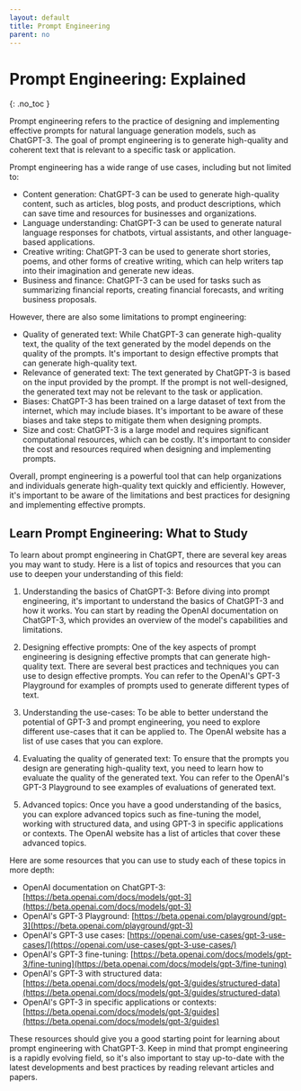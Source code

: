 ```yaml
---
layout: default
title: Prompt Engineering
parent: no
---
```


# Prompt Engineering: Explained
{: .no_toc }

Prompt engineering refers to the practice of designing and implementing effective prompts for natural language generation models, such as ChatGPT-3. The goal of prompt engineering is to generate high-quality and coherent text that is relevant to a specific task or application.

Prompt engineering has a wide range of use cases, including but not limited to:

-   Content generation: ChatGPT-3 can be used to generate high-quality content, such as articles, blog posts, and product descriptions, which can save time and resources for businesses and organizations.
-   Language understanding: ChatGPT-3 can be used to generate natural language responses for chatbots, virtual assistants, and other language-based applications.
-   Creative writing: ChatGPT-3 can be used to generate short stories, poems, and other forms of creative writing, which can help writers tap into their imagination and generate new ideas.
-   Business and finance: ChatGPT-3 can be used for tasks such as summarizing financial reports, creating financial forecasts, and writing business proposals.

However, there are also some limitations to prompt engineering:

-   Quality of generated text: While ChatGPT-3 can generate high-quality text, the quality of the text generated by the model depends on the quality of the prompts. It's important to design effective prompts that can generate high-quality text.
-   Relevance of generated text: The text generated by ChatGPT-3 is based on the input provided by the prompt. If the prompt is not well-designed, the generated text may not be relevant to the task or application.
-   Biases: ChatGPT-3 has been trained on a large dataset of text from the internet, which may include biases. It's important to be aware of these biases and take steps to mitigate them when designing prompts.
-   Size and cost: ChatGPT-3 is a large model and requires significant computational resources, which can be costly. It's important to consider the cost and resources required when designing and implementing prompts.

Overall, prompt engineering is a powerful tool that can help organizations and individuals generate high-quality text quickly and efficiently. However, it's important to be aware of the limitations and best practices for designing and implementing effective prompts.

## Learn Prompt Engineering: What to Study

To learn about prompt engineering in ChatGPT, there are several key areas you may want to study. Here is a list of topics and resources that you can use to deepen your understanding of this field:

1.  Understanding the basics of ChatGPT-3: Before diving into prompt engineering, it's important to understand the basics of ChatGPT-3 and how it works. You can start by reading the OpenAI documentation on ChatGPT-3, which provides an overview of the model's capabilities and limitations.
    
2.  Designing effective prompts: One of the key aspects of prompt engineering is designing effective prompts that can generate high-quality text. There are several best practices and techniques you can use to design effective prompts. You can refer to the OpenAI's GPT-3 Playground for examples of prompts used to generate different types of text.
    
3.  Understanding the use-cases: To be able to better understand the potential of GPT-3 and prompt engineering, you need to explore different use-cases that it can be applied to. The OpenAI website has a list of use cases that you can explore.
    
4.  Evaluating the quality of generated text: To ensure that the prompts you design are generating high-quality text, you need to learn how to evaluate the quality of the generated text. You can refer to the OpenAI's GPT-3 Playground to see examples of evaluations of generated text.
    
5.  Advanced topics: Once you have a good understanding of the basics, you can explore advanced topics such as fine-tuning the model, working with structured data, and using GPT-3 in specific applications or contexts. The OpenAI website has a list of articles that cover these advanced topics.

Here are some resources that you can use to study each of these topics in more depth:

-   OpenAI documentation on ChatGPT-3: [https://beta.openai.com/docs/models/gpt-3](https://beta.openai.com/docs/models/gpt-3)
-   OpenAI's GPT-3 Playground: [https://beta.openai.com/playground/gpt-3](https://beta.openai.com/playground/gpt-3)
-   OpenAI's GPT-3 use cases: [https://openai.com/use-cases/gpt-3-use-cases/](https://openai.com/use-cases/gpt-3-use-cases/)
-   OpenAI's GPT-3 fine-tuning: [https://beta.openai.com/docs/models/gpt-3/fine-tuning](https://beta.openai.com/docs/models/gpt-3/fine-tuning)
-   OpenAI's GPT-3 with structured data: [https://beta.openai.com/docs/models/gpt-3/guides/structured-data](https://beta.openai.com/docs/models/gpt-3/guides/structured-data)
-   OpenAI's GPT-3 in specific applications or contexts: [https://beta.openai.com/docs/models/gpt-3/guides](https://beta.openai.com/docs/models/gpt-3/guides)

These resources should give you a good starting point for learning about prompt engineering with ChatGPT-3. Keep in mind that prompt engineering is a rapidly evolving field, so it's also important to stay up-to-date with the latest developments and best practices by reading relevant articles and papers.